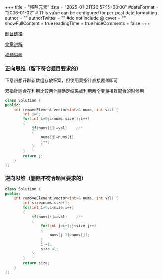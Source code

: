 +++
title = "移除元素"
date = "2025-01-21T20:57:15+08:00"
#dateFormat = "2006-01-02" # This value can be configured for per-post date formatting
author = ""
authorTwitter = "" #do not include @
cover = ""
showFullContent = true
readingTime = true
hideComments = false
+++

[题目链接](https://leetcode.cn/problems/remove-element/)

[文章讲解](https://programmercarl.com/0027.%E7%A7%BB%E9%99%A4%E5%85%83%E7%B4%A0.html)

[视频讲解](https://www.bilibili.com/video/BV12A4y1Z7LP)

### 正向思维（留下符合题目要求的）

下意识想开辟新数组存放答案，但使用双指针直接覆盖即可

双指针适合在利用比较两个量确定结果或利用两个变量相互配合的时候用

```cpp
class Solution {
public:
    int removeElement(vector<int>& nums, int val) {
        int j=0;
        for(int i=0;i<nums.size();i++)
        {
            if(nums[i]!=val)    //*
            {
                nums[j]=nums[i];
                j++;
            }
        }
        return j;
    }
};
```

### 逆向思维（删除不符合题目要求的）

```cpp
class Solution {
public:
    int removeElement(vector<int>& nums, int val) {
        int size=nums.size();
        for(int i=0;i<size;i++)
        {
            if(nums[i]==val)    //*
            {
                for(int j=i+1;j<size;j++)
                {
                    nums[j-1]=nums[j];
                }
                i-=1;
                size-=1;
            }
        }
        return size;
    }
};
```
